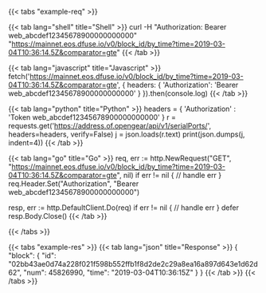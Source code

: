 ---
---

{{< tabs "example-req" >}}

{{< tab lang="shell" title="Shell" >}}
curl -H "Authorization: Bearer web_abcdef12345678900000000000" \
  "https://mainnet.eos.dfuse.io/v0/block_id/by_time?time=2019-03-04T10:36:14.5Z&comparator=gte"
{{< /tab >}}

{{< tab lang="javascript" title="Javascript" >}}
fetch('https://mainnet.eos.dfuse.io/v0/block_id/by_time?time=2019-03-04T10:36:14.5Z&comparator=gte', {
  headers: {
    'Authorization': 'Bearer web_abcdef12345678900000000000'
  }
}).then(console.log)
{{< /tab >}}

{{< tab lang="python" title="Python" >}}
headers = { 'Authorization' : 'Token web_abcdef12345678900000000000' }
r = requests.get('https://address.of.opengear/api/v1/serialPorts/', headers=headers, verify=False)
j = json.loads(r.text)
print(json.dumps(j, indent=4))
{{< /tab >}}

{{< tab lang="go" title="Go" >}}
req, err := http.NewRequest("GET", "https://mainnet.eos.dfuse.io/v0/block_id/by_time?time=2019-03-04T10:36:14.5Z&comparator=gte", nil)
if err != nil {
	// handle err
}
req.Header.Set("Authorization", "Bearer web_abcdef12345678900000000000")

resp, err := http.DefaultClient.Do(req)
if err != nil {
	// handle err
}
defer resp.Body.Close()
{{< /tab >}}

{{< /tabs >}}


{{< tabs "example-res" >}}
{{< tab lang="json" title="Response" >}}
{
  "block": {
    "id": "02bb43ae0d74a228f021f598b552ffb1f8d2de2c29a8ea16a897d643e1d62d62",
    "num": 45826990,
    "time": "2019-03-04T10:36:15Z"
  }
}
{{< /tab >}}
{{< /tabs >}}